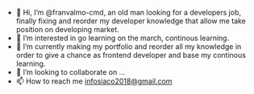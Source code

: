 - 👋 Hi, I’m @franvalmo-cmd, an old man looking for a developers job, finally fixing and reorder my developer knowledge that allow me take position on developing market. 
- 👀 I’m interested in go learning on the march, continous learning.
- 🌱 I’m currently making my portfolio and reorder all my knowledge in order to give a chance as frontend developer and base my continous learning.
- 💞️ I’m looking to collaborate on ...
- 📫 How to reach me infosiaco2018@gmail.com

<!---
franvalmo-cmd/franvalmo-cmd is a ✨ special ✨ repository because its `README.md` (this file) appears on your GitHub profile.
You can click the Preview link to take a look at your changes.
--->
